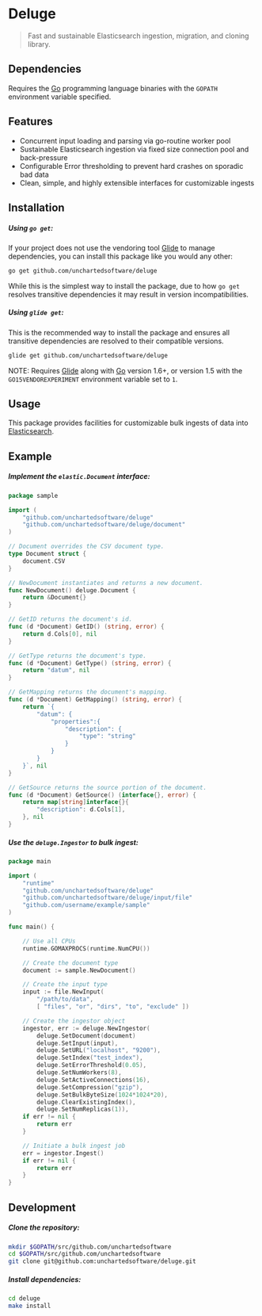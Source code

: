 # Deluge

> Fast and sustainable Elasticsearch ingestion, migration, and cloning library.

## Dependencies

Requires the [Go](https://golang.org/) programming language binaries with the `GOPATH` environment variable specified.

## Features

- Concurrent input loading and parsing via go-routine worker pool
- Sustainable Elasticsearch ingestion via fixed size connection pool and back-pressure
- Configurable Error thresholding to prevent hard crashes on sporadic bad data
- Clean, simple, and highly extensible interfaces for customizable ingests

## Installation

##### Using `go get`:

If your project does not use the vendoring tool [Glide](https://glide.sh) to manage dependencies, you can install this package like you would any other:

```bash
go get github.com/unchartedsoftware/deluge
```

While this is the simplest way to install the package, due to how `go get` resolves transitive dependencies it may result in version incompatibilities.

##### Using `glide get`:

This is the recommended way to install the package and ensures all transitive dependencies are resolved to their compatible versions.

```bash
glide get github.com/unchartedsoftware/deluge
```

NOTE: Requires [Glide](https://glide.sh) along with [Go](https://golang.org/) version 1.6+, or version 1.5 with the `GO15VENDOREXPERIMENT` environment variable set to `1`.

## Usage

This package provides facilities for customizable bulk ingests of data into [Elasticsearch](https://github.com/elastic/elasticsearch).

## Example

##### Implement the `elastic.Document` interface:

```go
package sample

import (
	"github.com/unchartedsoftware/deluge"
	"github.com/unchartedsoftware/deluge/document"
)

// Document overrides the CSV document type.
type Document struct {
	document.CSV
}

// NewDocument instantiates and returns a new document.
func NewDocument() deluge.Document {
	return &Document{}
}

// GetID returns the document's id.
func (d *Document) GetID() (string, error) {
	return d.Cols[0], nil
}

// GetType returns the document's type.
func (d *Document) GetType() (string, error) {
	return "datum", nil
}

// GetMapping returns the document's mapping.
func (d *Document) GetMapping() (string, error) {
	return `{
        "datum": {
			"properties":{
	            "description": {
	                "type": "string"
	            }
			}
        }
    }`, nil
}

// GetSource returns the source portion of the document.
func (d *Document) GetSource() (interface{}, error) {
	return map[string]interface{}{
		"description": d.Cols[1],
	}, nil
}
```

##### Use the `deluge.Ingestor` to bulk ingest:

```go
package main

import (
	"runtime"
	"github.com/unchartedsoftware/deluge"
	"github.com/unchartedsoftware/deluge/input/file"
	"github.com/username/example/sample"
)

func main() {

	// Use all CPUs
	runtime.GOMAXPROCS(runtime.NumCPU())

	// Create the document type
	document := sample.NewDocument()

	// Create the input type
	input := file.NewInput(
		"/path/to/data",
		[ "files", "or", "dirs", "to", "exclude" ])

	// Create the ingestor object
	ingestor, err := deluge.NewIngestor(
		deluge.SetDocument(document)
		deluge.SetInput(input),
		deluge.SetURL("localhost", "9200"),
		deluge.SetIndex("test_index"),
		deluge.SetErrorThreshold(0.05),
		deluge.SetNumWorkers(8),
		deluge.SetActiveConnections(16),
		deluge.SetCompression("gzip"),
		deluge.SetBulkByteSize(1024*1024*20),
		deluge.ClearExistingIndex(),
		deluge.SetNumReplicas(1)),
	if err != nil {
		return err
	}

	// Initiate a bulk ingest job
	err = ingestor.Ingest()
	if err != nil {
		return err
	}
}
```

## Development

##### Clone the repository:

```bash
mkdir $GOPATH/src/github.com/unchartedsoftware
cd $GOPATH/src/github.com/unchartedsoftware
git clone git@github.com:unchartedsoftware/deluge.git
```

##### Install dependencies:

```bash
cd deluge
make install
```
